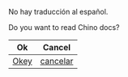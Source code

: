 No hay traducción al español.

Do you want to read Chino docs?

| Ok                        | Cancel                         |
| ------------------------- | ------------------------------ |
| [Okey](../中文/readme.md) | [cancelar](../../../Readme.md) |
